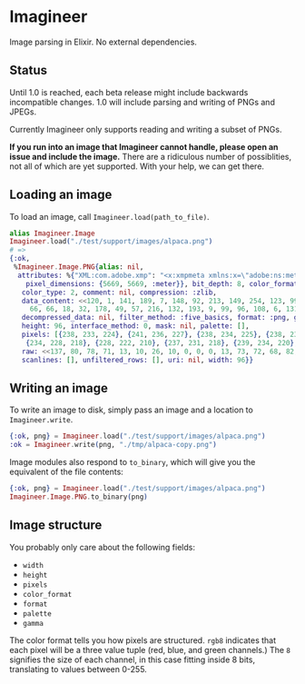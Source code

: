 Imagineer
=========

Image parsing in Elixir. No external dependencies.

## Status

Until 1.0 is reached, each beta release might include backwards incompatible changes.
1.0 will include parsing and writing of PNGs and JPEGs.

Currently Imagineer only supports reading and writing a subset of PNGs.

**If you run into an image that Imagineer cannot handle, please open an issue
and include the image.** There are a ridiculous number of possiblities, not all
of which are yet supported. With your help, we can get there.

## Loading an image

To load an image, call `Imagineer.load(path_to_file)`.

```elixir
alias Imagineer.Image
Imagineer.load("./test/support/images/alpaca.png")
# =>
{:ok,
 %Imagineer.Image.PNG{alias: nil,
  attributes: %{"XML:com.adobe.xmp": "<x:xmpmeta xmlns:x=\"adobe:ns:meta/\" x:xmptk=\"XMP Core 5.4.0\">\n   <rdf:RDF xmlns:rdf=\"http://www.w3.org/1999/02/22-rdf-syntax-ns#\">\n      <rdf:Description rdf:about=\"\"\n            xmlns:exif=\"http://ns.adobe.com/exif/1.0/\">\n         <exif:PixelXDimension>96</exif:PixelXDimension>\n         <exif:PixelYDimension>96</exif:PixelYDimension>\n      </rdf:Description>\n   </rdf:RDF>\n</x:xmpmeta>\n",
    pixel_dimensions: {5669, 5669, :meter}}, bit_depth: 8, color_format: :rgb,
   color_type: 2, comment: nil, compression: :zlib,
   data_content: <<120, 1, 141, 189, 7, 148, 92, 213, 149, 254, 123, 99, 229, 208, 213, 57, 75, 106, 229, 0,
     66, 66, 18, 32, 178, 49, 57, 216, 132, 193, 9, 99, 96, 108, 6, 131, 3, 14, 51, 255, 97, ...>>,
   decompressed_data: nil, filter_method: :five_basics, format: :png, gamma: nil,
   height: 96, interface_method: 0, mask: nil, palette: [],
   pixels: [{238, 233, 224}, {241, 236, 227}, {238, 234, 225}, {238, 233, 225},
    {234, 228, 218}, {228, 222, 210}, {237, 231, 218}, {239, 234, 220}, ...], # 96 rows of 96 3-element tuples each omitted for sanity.
   raw: <<137, 80, 78, 71, 13, 10, 26, 10, 0, 0, 0, 13, 73, 72, 68, 82, 0, 0, 0, 96, 0, 0, 0, 96, 8, 2, 0, 0, #0, 109, 250, ...>>,
   scanlines: [], unfiltered_rows: [], uri: nil, width: 96}}
```

## Writing an image

To write an image to disk, simply pass an image and a location to
`Imagineer.write`.

```elixir
{:ok, png} = Imagineer.load("./test/support/images/alpaca.png")
:ok = Imagineer.write(png, "./tmp/alpaca-copy.png")
```

Image modules also respond to `to_binary`, which will give you the equivalent
of the file contents:

```elixir
{:ok, png} = Imagineer.load("./test/support/images/alpaca.png")
Imagineer.Image.PNG.to_binary(png)
```

## Image structure

You probably only care about the following fields:

  + `width`
  + `height`
  + `pixels`
  + `color_format`
  + `format`
  + `palette`
  + `gamma`

The color format tells you how pixels are structured. `rgb8` indicates
that each pixel will be a three value tuple (red, blue, and green channels.) The
`8` signifies the size of each channel, in this case fitting inside 8 bits,
translating to values between 0-255.
